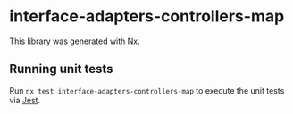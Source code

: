 # interface-adapters-controllers-map

This library was generated with [Nx](https://nx.dev).

## Running unit tests

Run `nx test interface-adapters-controllers-map` to execute the unit tests via [Jest](https://jestjs.io).
